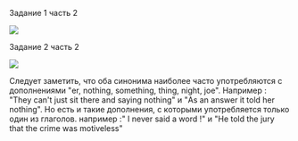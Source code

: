 Задание 1 часть 2

![](https://sun9-4.userapi.com/c840728/v840728522/6e179/3gF5GiuIYWA.jpg)

Задание 2 часть 2

![](https://sun9-7.userapi.com/c840728/v840728522/6e187/MRuo7duVbSo.jpg)

Следует заметить, что оба синонима наиболее часто употребляются с дополнениями "er, nothing, something, thing, night, joe". Например : "They can't just sit there and saying nothing" и "As an answer it told her nothing". Но есть и такие дополнения, с которыми употребляется только один из глаголов. например :" I never said a word !" и "He told the jury that the crime was motiveless"
